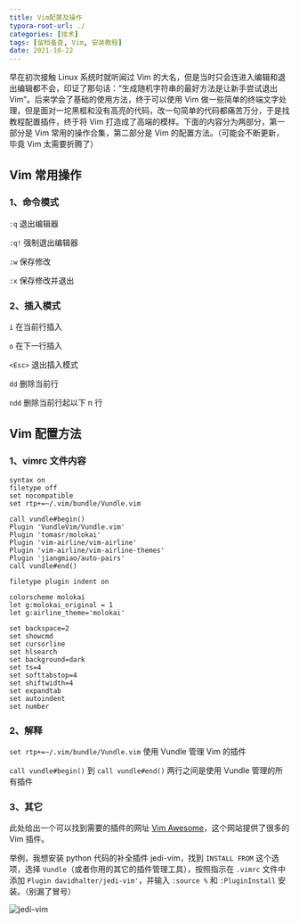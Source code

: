 ```yaml
---
title: Vim配置及操作
typora-root-url: ./
categories: [技术]
tags: [留档备查, Vim, 安装教程]
date: 2021-10-22
---
```


早在初次接触 Linux 系统时就听闻过 Vim 的大名，但是当时只会连进入编辑和退出编辑都不会，印证了那句话：“生成随机字符串的最好方法是让新手尝试退出 Vim”。后来学会了基础的使用方法，终于可以使用 Vim 做一些简单的终端文字处理，但是面对一坨黑框和没有高亮的代码，改一句简单的代码都痛苦万分，于是找教程配置插件，终于将 Vim 打造成了高端的模样。下面的内容分为两部分，第一部分是 Vim 常用的操作合集，第二部分是 Vim 的配置方法。（可能会不断更新，毕竟 Vim 太需要折腾了）

<!--more-->

## Vim 常用操作

### 1、命令模式

`:q` 退出编辑器

`:q!` 强制退出编辑器

`:w` 保存修改

`:x` 保存修改并退出

### 2、插入模式

`i` 在当前行插入

`o` 在下一行插入

`<Esc>` 退出插入模式

`dd` 删除当前行

`ndd` 删除当前行起以下 n 行

## Vim 配置方法

### 1、vimrc 文件内容

```
syntax on                                                        
filetype off
set nocompatible
set rtp+=~/.vim/bundle/Vundle.vim

call vundle#begin()
Plugin 'VundleVim/Vundle.vim'
Plugin 'tomasr/molokai'
Plugin 'vim-airline/vim-airline'
Plugin 'vim-airline/vim-airline-themes'
Plugin 'jiangmiao/auto-pairs'
call vundle#end()

filetype plugin indent on

colorscheme molokai
let g:molokai_original = 1
let g:airline_theme='molokai'

set backspace=2
set showcmd
set cursorline
set hlsearch
set background=dark
set ts=4
set softtabstop=4
set shiftwidth=4
set expandtab
set autoindent
set number
```

### 2、解释

`set rtp+=~/.vim/bundle/Vundle.vim` 使用 Vundle 管理 Vim 的插件

`call vundle#begin()` 到 `call vundle#end()` 两行之间是使用 Vundle 管理的所有插件

### 3、其它

此处给出一个可以找到需要的插件的网址 [Vim Awesome](https://vimawesome.com/)，这个网站提供了很多的 Vim 插件。

举例，我想安装 python 代码的补全插件 jedi-vim，找到 `INSTALL FROM` 这个选项，选择 `Vundle`（或者你用的其它的插件管理工具），按照指示在 `.vimrc` 文件中添加 `Plugin davidhalter/jedi-vim'`，并输入 `:source %` 和 `:PluginInstall` 安装。（别漏了冒号）

![jedi-vim](/Vim配置及操作/jedi-vim.png)
